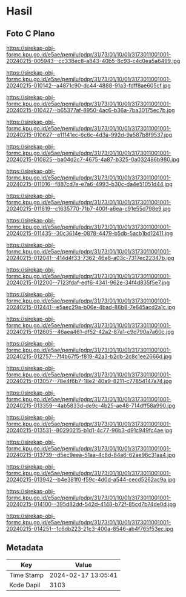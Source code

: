 # Hasil

## Foto C Plano

https://sirekap-obj-formc.kpu.go.id/e5ae/pemilu/pdpr/31/73/01/10/01/3173011001001-20240215-005943--cc338ec8-a843-40b5-8c93-c4c0ea5a6499.jpg

https://sirekap-obj-formc.kpu.go.id/e5ae/pemilu/pdpr/31/73/01/10/01/3173011001001-20240215-010142--a4871c90-dc44-4888-91a3-fdff8ae605cf.jpg

https://sirekap-obj-formc.kpu.go.id/e5ae/pemilu/pdpr/31/73/01/10/01/3173011001001-20240215-010427--b65377af-8950-4ac6-b36a-7ba30175ec7b.jpg

https://sirekap-obj-formc.kpu.go.id/e5ae/pemilu/pdpr/31/73/01/10/01/3173011001001-20240215-010627--e11141ec-6c6c-4d3a-992d-9a587b8f9537.jpg

https://sirekap-obj-formc.kpu.go.id/e5ae/pemilu/pdpr/31/73/01/10/01/3173011001001-20240215-010825--ba04d2c7-4675-4a87-b325-0a032486b980.jpg

https://sirekap-obj-formc.kpu.go.id/e5ae/pemilu/pdpr/31/73/01/10/01/3173011001001-20240215-011016--f887cd7e-e7a6-4993-b30c-da4e51051d44.jpg

https://sirekap-obj-formc.kpu.go.id/e5ae/pemilu/pdpr/31/73/01/10/01/3173011001001-20240215-011619--c1635770-71b7-400f-a6ea-c91e55d798e9.jpg

https://sirekap-obj-formc.kpu.go.id/e5ae/pemilu/pdpr/31/73/01/10/01/3173011001001-20240215-011435--30c3614e-0878-4479-b5db-5acb1bd12411.jpg

https://sirekap-obj-formc.kpu.go.id/e5ae/pemilu/pdpr/31/73/01/10/01/3173011001001-20240215-012041--414d4f33-7362-46e8-a03c-7317ec22347b.jpg

https://sirekap-obj-formc.kpu.go.id/e5ae/pemilu/pdpr/31/73/01/10/01/3173011001001-20240215-012200--7123fdaf-edf6-4341-962e-34f4d835f5e7.jpg

https://sirekap-obj-formc.kpu.go.id/e5ae/pemilu/pdpr/31/73/01/10/01/3173011001001-20240215-012441--e5aec29a-b06e-4bad-86b8-7e645acd2a1c.jpg

https://sirekap-obj-formc.kpu.go.id/e5ae/pemilu/pdpr/31/73/01/10/01/3173011001001-20240215-012605--46aea461-df52-42a2-87a1-c9d790a7a60c.jpg

https://sirekap-obj-formc.kpu.go.id/e5ae/pemilu/pdpr/31/73/01/10/01/3173011001001-20240215-012757--7f4b67f5-f819-42a3-b2db-2c8c1ee2666d.jpg

https://sirekap-obj-formc.kpu.go.id/e5ae/pemilu/pdpr/31/73/01/10/01/3173011001001-20240215-013057--78e4f6b7-18e2-40a9-8211-c77854147a74.jpg

https://sirekap-obj-formc.kpu.go.id/e5ae/pemilu/pdpr/31/73/01/10/01/3173011001001-20240215-013359--4ab5833d-de9c-4b25-ae48-714dff58a990.jpg

https://sirekap-obj-formc.kpu.go.id/e5ae/pemilu/pdpr/31/73/01/10/01/3173011001001-20240215-013531--80290215-b1d1-4c77-96b3-d91c949fc4ae.jpg

https://sirekap-obj-formc.kpu.go.id/e5ae/pemilu/pdpr/31/73/01/10/01/3173011001001-20240215-013739--d5ec9eea-51aa-4c8d-84a6-62ae96c31aa4.jpg

https://sirekap-obj-formc.kpu.go.id/e5ae/pemilu/pdpr/31/73/01/10/01/3173011001001-20240215-013942--b4e381f0-f59c-4d0d-a544-cecd5262ac9a.jpg

https://sirekap-obj-formc.kpu.go.id/e5ae/pemilu/pdpr/31/73/01/10/01/3173011001001-20240215-014100--395d82dd-542d-4148-b72f-85cd7b74de0d.jpg

https://sirekap-obj-formc.kpu.go.id/e5ae/pemilu/pdpr/31/73/01/10/01/3173011001001-20240215-014251--1c6db223-21c3-400a-8546-ab4f765f53ec.jpg


## Metadata

| Key        | Value               |
| ---------- | ------------------- |
| Time Stamp | 2024-02-17 13:05:41 |
| Kode Dapil | 3103                |



